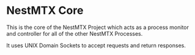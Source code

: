 # NestMTX Core

This is the core of the NestMTX Project which acts as a process monitor and controller for all of the other NestMTX Processes.

It uses UNIX Domain Sockets to accept requests and return responses.
